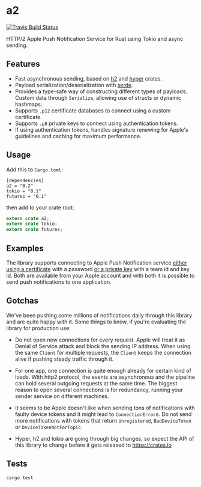 # a2

[![Travis Build Status](https://travis-ci.org/pimeys/a2.svg?branch=master)](https://travis-ci.org/pimeys/a2)

HTTP/2 Apple Push Notification Service for Rust using Tokio and async sending.

## Features

* Fast asynchronous sending, based on [h2](https://github.com/carllerche/h2) and
  [hyper](https://github.com/hyperium/hyper) crates.
* Payload serialization/deserialization with
  [serde](https://github.com/serde-rs/serde).
* Provides a type-safe way of constructing different types of payloads. Custom
  data through `Serialize`, allowing use of structs or dynamic hashmaps.
* Supports `.p12` certificate databases to connect using a custom certificate.
* Supports `.p8` private keys to connect using authentication tokens.
* If using authentication tokens, handles signature renewing for Apple's guidelines
  and caching for maximum performance.

## Usage

Add this to `Cargo.toml`:

```
[dependencies]
a2 = "0.2"
tokio = "0.1"
futures = "0.1"
```

then add to your crate root:

```rust
extern crate a2;
extern crate tokio;
extern crate futures;
```

## Examples

The library supports connecting to Apple Push Notification service [either using
a
certificate](https://github.com/pimeys/a2/blob/master/examples/certificate_client.rs)
with a password [or a private
key](https://github.com/pimeys/a2/blob/master/examples/token_client.rs) with
a team id and key id. Both are available from your Apple account and with both
it is possible to send push notifications to one application.

## Gotchas

We've been pushing some millions of notifications daily through this library and
are quite happy with it. Some things to know, if you're evaluating the library
for production use:

* Do not open new connections for every request. Apple will treat it as Denial of Service attack and block the sending IP address. When using the same `Client` for multiple requests, the `Client` keeps the connection alive if pushing steady traffic through it.

* For one app, one connection is quite enough already for certain kind of
  loads. With http2 protocol, the events are asynchronous and the pipeline can
  hold several outgoing requests at the same time. The biggest reason to open
  several connections is for redundancy, running your sender service on different
  machines.

* It seems to be Apple doesn't like when sending tons of notifications with
  faulty device tokens and it might lead to `ConnectionError`s. Do not send more
  notifications with tokens that return `Unregistered`, `BadDeviceToken` or
  `DeviceTokenNotForTopic`.

* Hyper, h2 and tokio are going through big changes, so expect the API of this
  library to change before it gets released to https://crates.io

## Tests

`cargo test`
